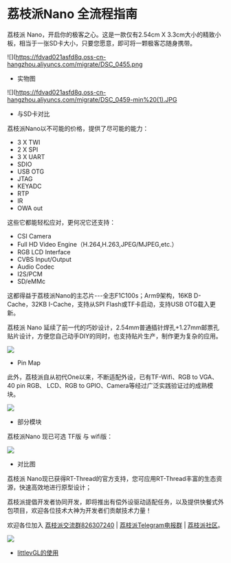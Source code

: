 荔枝派Nano 全流程指南
=====================

荔枝派 Nano，开启你的极客之心。这是一款仅有2.54cm X
3.3cm大小的精致小板，相当于一张SD卡大小，只要您愿意，即可将一颗极客芯随身携带。

![](https://fdvad021asfd8q.oss-cn-hangzhou.aliyuncs.com/migrate/DSC_0455.png
-  实物图

![](https://fdvad021asfd8q.oss-cn-hangzhou.aliyuncs.com/migrate/DSC_0459-min%20(1).JPG

- 与SD卡对比

荔枝派Nano以不可能的价格，提供了尽可能的能力：

-   3 X TWI
-   2 X SPI
-   3 X UART
-   SDIO
-   USB OTG
-   JTAG
-   KEYADC
-   RTP
-   IR
-   OWA out

这些它都能轻松应对，更何况它还支持：

-   CSI Camera
-   Full HD Video Engine（H.264,H.263,JPEG/MJPEG,etc.）
-   RGB LCD Interface
-   CVBS Input/Output
-   Audio Codec
-   I2S/PCM
-   SD/eMMc

这都得益于荔枝派Nano的主芯片---全志F1C100s；Arm9架构，16KB D-Cache，32KB
I-Cache，支持从SPI Flash或TF卡启动，支持USB OTG载入更新。

荔枝派 Nano
延续了前一代的巧妙设计，2.54mm普通插针焊孔+1.27mm邮票孔贴片设计，方便您自己动手DIY的同时，也支持贴片生产，制作更为复杂的应用。

![](https://fdvad021asfd8q.oss-cn-hangzhou.aliyuncs.com/migrate/Pin%20Map.png)

- Pin Map

此外，荔枝派自从初代One以来，不断适配外设，已有TF-Wifi、RGB to VGA、40
pin RGB、 LCD、RGB to GPIO、Camera等经过广泛实践验证过的成熟模块。

![](https://fdvad021asfd8q.oss-cn-hangzhou.aliyuncs.com/migrate/module.png)

- 部分模块

荔枝派Nano 现已可选 TF版 与 wifi版：

![](https://img.alicdn.com/imgextra/i4/272610009/TB2L22ihQKWBuNjy1zjXXcOypXa_!!272610009.png)

- 对比图

荔枝派
Nano现已获得RT-Thread的官方支持，您可应用RT-Thread丰富的生态资源，快速高效地进行原型设计；

荔枝派提倡开发者协同开发，即将推出有偿外设驱动适配任务，以及提供快餐式外包项目，欢迎各位技术大神为开发者们贡献技术力量！

欢迎各位加入
[荔枝派交流群826307240](https://jq.qq.com/?_wv=1027&k=52cCEVU) |
[荔枝派Telegram电报群](https://t.me/sipeed) |
[荔枝派社区](http://bbs.lichee.pro)。

![](https://fdvad021asfd8q.oss-cn-hangzhou.aliyuncs.com/migrate/QQ_Group_2.jpg)

- [littlevGL的使用](./application/littlevgl.md)
